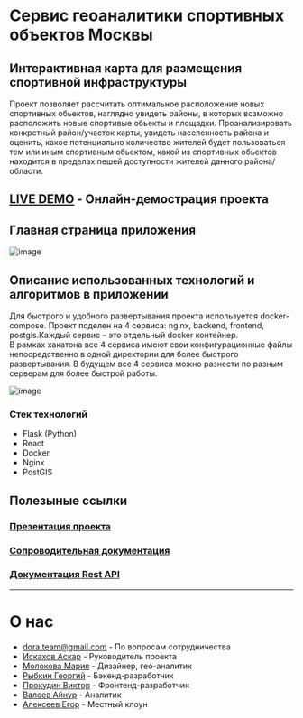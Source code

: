 # Сервис геоаналитики спортивных объектов Москвы
## Интерактивная карта для размещения спортивной инфраструктуры
Проект позволяет рассчитать оптимальное расположение новых спортивных обьектов, наглядно увидеть районы, в которых возможно расположить новые спортивые обьекты и площадки. Проанализировать конкретный район/участок карты, увидеть населенность района и оценить, какое потенциально количество жителей будет пользоваться тем или иным спортивным обьектом, какой из спортивных обьектов находится в пределах пешей доступности жителей данного района/области.

## [LIVE DEMO](https://dora.team/) - Онлайн-демострация проекта


## Главная страница приложения
![image](https://user-images.githubusercontent.com/98597996/151672202-7477b4a9-cae6-48b1-b6fd-e3a0dc87d26f.png)



## Описание использованных технологий и алгоритмов в приложении
Для быстрого и удобного развертывания проекта используется docker-compose. Проект поделен на 4 сервиса: nginx, backend, frontend, postgis.Каждый сервис – это отдельный docker контейнер.  
  В рамках хакатона все 4 сервиса имеют свои конфигурационные файлы непосредственно в одной директории для более быстрого развертывания. В будущем все 4 сервиса можно разнести по разным серверам для более быстрой работы.
   
![image](https://user-images.githubusercontent.com/98597996/151670882-f35bb3c7-80f9-4071-9321-15e6f8258b0b.png)


### Стек технологий
* Flask (Python)
* React
* Docker
* Nginx
* PostGIS

## Полезыные ссылки
### [Презентация проекта](https://drive.google.com/file/d/1Q5YibfxzM2gRc-EpODAMlwQVZ-MZor3-/view?usp=sharing)

### [Сопроводительная документация](https://drive.google.com/file/d/1Rfv-QREsotfq8QPldo_IXB72lMVHSXn3/view?usp=sharing)

### [Документация Rest API](https://documenter.getpostman.com/view/3750020/UV5ahGNC)

---

# О нас

* <dora.team@gmail.com> - По вопросам сотрудничества 
* [Искахов Аскар](https://tlgg.ru/atletiks) - Руководитель проекта
* [Молокова Мария](https://tlgg.ru/nabor_bukovok) - Дизайнер, гео-аналитик
* [Рыбкин Георгий](https://tlgg.ru/goshka_rybkin) - Бэкенд-разработчик
* [Прокудин Виктор](https://tlgg.ru/Pr0kud1n) - Фронтенд-разработчик
* [Валеев Айнур](https://tlgg.ru/aim9800) - Аналитик
* [Алексеев Егор](https://tlgg.ru/maul415) - Местный клоун
